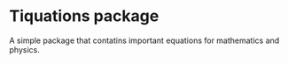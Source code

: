 # Tiquations package

A simple package that contatins important equations for mathematics and physics.